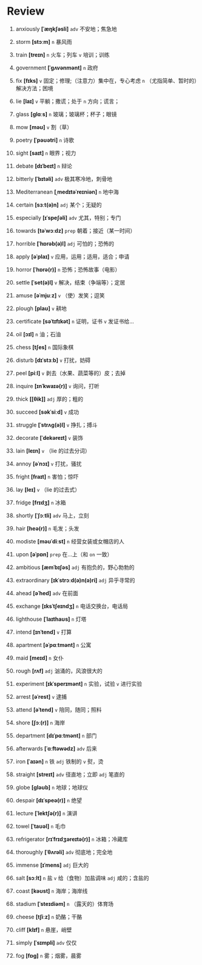 # Review
1. anxiously **[ˈæŋkʃəsli]** `adv` 不安地；焦急地

2. storm **[stɔːm]** `n` 暴风雨

3. train **[treɪn]** `n` 火车；列车 `v` 培训；训练

4. government **[ˈɡʌvənmənt]** `n` 政府

5. fix **[fɪks]** `v` 固定；修理;（注意力）集中在，专心考虑 `n` （尤指简单、暂时的）解决方法；困境

6. lie **[laɪ]** `v` 平躺；撒谎；处于 `n` 方向；谎言；

7. glass **[ɡlɑːs]** `n` 玻璃；玻璃杯；杯子；眼镜

8. mow **[məʊ]** `v` 割（草）

9. poetry **[ˈpəʊətri]** `n` 诗歌

10. sight **[saɪt]** `n` 眼界；视力

11. debate **[dɪˈbeɪt]** `n` 辩论

12. bitterly **[ˈbɪtəli]** `adv` 极其寒冷地，刺骨地

13. Mediterranean **[ˌmedɪtəˈreɪniən]** `n` 地中海

14. certain **[sɜːt(ə)n]** `adj` 某个；无疑的

15. especially **[ɪˈspeʃəli]** `adv` 尤其，特别；专门

16. towards **[təˈwɔːdz]** `prep` 朝着；接近（某一时间）

17. horrible **[ˈhɒrəb(ə)l]** `adj` 可怕的；恐怖的

18. apply **[əˈplaɪ]** `v` 应用，运用；适用，适合；申请

19. horror **[ˈhɒrə(r)]** `n` 恐怖；恐怖故事（电影）

20. settle **[ˈset(ə)l]** `v` 解决，结束（争端等）；定居

21. amuse **[əˈmjuːz]** `v` （使）发笑；逗笑

22. plough **[plaʊ]** `v` 耕地

23. certificate **[səˈtɪfɪkət]** `n` 证明，证书 `v` 发证书给...

24. oil **[ɔɪl]** `n` 油；石油

25. chess **[tʃes]** `n` 国际象棋

26. disturb **[dɪˈstɜːb]** `v` 打扰，妨碍

27. peel **[piːl]** `v` 剥去（水果、蔬菜等的）皮；去掉

28. inquire **[ɪnˈkwaɪə(r)]** `v` 询问，打听

29. thick **[[θik]]** `adj` 厚的；粗的

30. succeed **[səkˈsiːd]** `v` 成功

31. struggle **[ˈstrʌɡ(ə)l]** `v` 挣扎；搏斗

32. decorate **[ˈdekəreɪt]** `v` 装饰

33. lain **[leɪn]** `v` （lie 的过去分词）

34. annoy **[əˈnɔɪ]** `v` 打扰，骚扰

35. fright **[fraɪt]** `n` 害怕；惊吓

36. lay **[leɪ]** `v` （lie 的过去式）

37. fridge **[frɪdʒ]** `n` 冰箱

38. shortly **[ˈʃɔːtli]** `adv` 马上，立刻

39. hair **[heə(r)]** `n` 毛发；头发

40. modiste **[məʊˈdiːst]** `n` 经营女装或女帽店的人

41. upon **[əˈpɒn]** `prep` 在...上（和 `on` 一致）

42. ambitious **[æmˈbɪʃəs]** `adj` 有抱负的，野心勃勃的

43. extraordinary **[ɪkˈstrɔːd(ə)n(ə)ri]** `adj` 异乎寻常的

44. ahead **[əˈhed]** `adv` 在前面

45. exchange **[ɪksˈtʃeɪndʒ]** `n` 电话交换台，电话局

46. lighthouse **[ˈlaɪthaʊs]** `n` 灯塔

47. intend **[ɪnˈtend]** `v` 打算

48. apartment **[əˈpɑːtmənt]** `n` 公寓

49. maid **[meɪd]** `n` 女仆

50. rough **[rʌf]** `adj` 汹涌的，风浪很大的

51. experiment **[ɪkˈsperɪmənt]** `n` 实验，试验 `v` 进行实验

52. arrest **[əˈrest]** `v` 逮捕

53. attend **[əˈtend]** `v` 陪同，随同；照料

54. shore **[ʃɔː(r)]** `n` 海岸

55. department **[dɪˈpɑːtmənt]** `n` 部门

56. afterwards **[ˈɑːftəwədz]** `adv` 后来

57. iron **[ˈaɪən]** `n` 铁 `adj` 铁制的 `v` 熨，烫

58. straight **[streɪt]** `adv` 径直地；立即 `adj` 笔直的

59. globe **[ɡləʊb]** `n` 地球；地球仪

60. despair **[dɪˈspeə(r)]** `n` 绝望

61. lecture **[ˈlektʃə(r)]** `n` 演讲

62. towel **[ˈtaʊəl]** `n` 毛巾

63. refrigerator **[rɪˈfrɪdʒəreɪtə(r)]** `n` 冰箱；冷藏库

64. thoroughly **[ˈθʌrəli]** `adv` 彻底地；完全地

65. immense **[ɪˈmens]** `adj` 巨大的

66. salt **[sɔːlt]** `n` 盐 `v` 给（食物）加盐调味 `adj` 咸的；含盐的

67. coast **[kəʊst]** `n` 海岸；海岸线

68. stadium **[ˈsteɪdiəm]** `n` （露天的）体育场

69. cheese **[tʃiːz]** `n` 奶酪；干酪

70. cliff **[klɪf]** `n` 悬崖，峭壁

71. simply **[ˈsɪmpli]** `adv` 仅仅

72. fog **[fɒɡ]** `n` 雾；烟雾，晨雾

